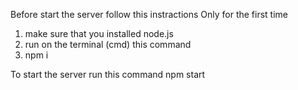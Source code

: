 Before start the server follow this instractions
Only for the first time
1) make sure that you installed node.js 
2) run on the terminal (cmd) this command
3) npm i

To start the server 
run this command
npm start